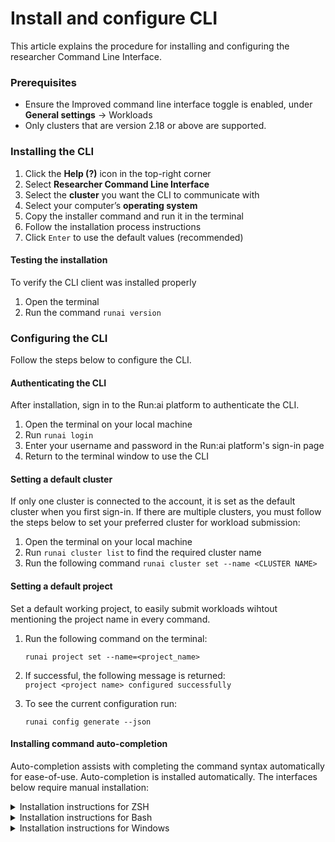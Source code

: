 # Install and configure CLI

This article explains the procedure for installing and configuring the researcher Command Line Interface.

### Prerequisites

* Ensure the Improved command line interface toggle is enabled, under **General settings** → Workloads
* Only clusters that are version 2.18 or above are supported.

### Installing the CLI

1. Click the **Help (?)** icon in the top-right corner
2. Select **Researcher Command Line Interface**
3. Select the **cluster** you want the CLI to communicate with
4. Select your computer’s **operating system**
5. Copy the installer command and run it in the terminal
6. Follow the installation process instructions
7. Click `Enter` to use the default values (recommended)

#### Testing the installation

To verify the CLI client was installed properly

1. Open the terminal
2. Run the command `runai version`

### Configuring the CLI

Follow the steps below to configure the CLI.

#### Authenticating the CLI

After installation, sign in to the Run:ai platform to authenticate the CLI.

1. Open the terminal on your local machine
2. Run `runai login`
3. Enter your username and password in the Run:ai platform's sign-in page
4. Return to the terminal window to use the CLI

#### Setting a default cluster

If only one cluster is connected to the account, it is set as the default cluster when you first sign-in. If there are multiple clusters, you must follow the steps below to set your preferred cluster for workload submission:

1. Open the terminal on your local machine
2. Run `runai cluster list` to find the required cluster name
3. Run the following command `runai cluster set --name <CLUSTER NAME>`

#### Setting a default project

Set a default working project, to easily submit workloads wihtout mentioning the project name in every command.

1.  Run the following command on the terminal:

    `runai project set --name=<project_name>`
2. If successful, the following message is returned:\
   `project <project name> configured successfully`
3.  To see the current configuration run:

    `runai config generate --json`

#### Installing command auto-completion

Auto-completion assists with completing the command syntax automatically for ease-of-use. Auto-completion is installed automatically. The interfaces below require manual installation:

<details>

<summary>Installation instructions for ZSH</summary>

1. Edit the file `~/.zshrc`
2.  Add the following code:

    ```
    autoload -U compinit; compinit -i
    source <(runai completion zsh)
    ```

</details>

<details>

<summary>Installation instructions for Bash</summary>

1. Install the bash-completion package
2.  Choose your operating system:\
    Mac: `brew install bash-completion`

    Ubuntu/Debian: `sudo apt-get install bash-completion`

    Fedora/Centos: `sudo yum install bash-completion`
3.  Edit the file `~/.bashrc` and add the following lines:

    ```bash
    [[ -r “/usr/local/etc/profile.d/bash_completion.sh” ]] && . “/usr/local/etc/profile.d/bash_completion.sh”
     
    source <(runai completion bash)
    ```

</details>

<details>

<summary>Installation instructions for Windows</summary>

Add the following code in the powershell profile:

```powershell
runai.exe completion powershell | Out-String | Invoke-Expression
Set-PSReadLineKeyHandler -Key Tab -Function MenuComplete
```

For more completion modes options, see [Powershell completions](https://github.com/spf13/cobra/blob/main/site/content/completions/_index.md#powershell-completions).

</details>
